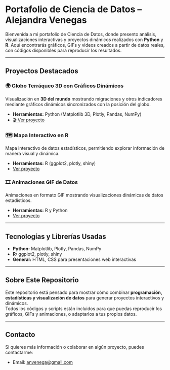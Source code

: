 # Portafolio de Ciencia de Datos – Alejandra Venegas

Bienvenida a mi portafolio de Ciencia de Datos, donde presento análisis, visualizaciones interactivas y proyectos dinámicos realizados con **Python** y **R**. Aquí encontrarás gráficos, GIFs y videos creados a partir de datos reales, con códigos disponibles para reproducir los resultados.

---

## Proyectos Destacados

### 🌍 Globo Terráqueo 3D con Gráficos Dinámicos
Visualización en **3D del mundo** mostrando migraciones y otros indicadores mediante gráficos dinámicos sincronizados con la posición del globo.  
- **Herramientas:** Python (Matplotlib 3D, Plotly, Pandas, NumPy)  
- [🎬 Ver proyecto](videos/proyectoglobo.html)  

### 🗺️ Mapa Interactivo en R
Mapa interactivo de datos estadísticos, permitiendo explorar información de manera visual y dinámica.  
- **Herramientas:** R (ggplot2, plotly, shiny)  
- [Ver proyecto](proyectos/mapas.html)  

### 🎞️ Animaciones GIF de Datos
Animaciones en formato GIF mostrando visualizaciones dinámicas de datos estadísticos.  
- **Herramientas:** R y Python  
- [Ver proyecto](proyectos/gif.html)  

---

## Tecnologías y Librerías Usadas

- **Python:** Matplotlib, Plotly, Pandas, NumPy  
- **R:** ggplot2, plotly, shiny  
- **General:** HTML, CSS para presentaciones web interactivas  

---

## Sobre Este Repositorio

Este repositorio está pensado para mostrar cómo combinar **programación, estadísticas y visualización de datos** para generar proyectos interactivos y dinámicos.  
Todos los códigos y scripts están incluidos para que puedas reproducir los gráficos, GIFs y animaciones, o adaptarlos a tus propios datos.

---

## Contacto

Si quieres más información o colaborar en algún proyecto, puedes contactarme:  
- Email: [anvenega@gmail.com](mailto:anvenega@gmail.com)
